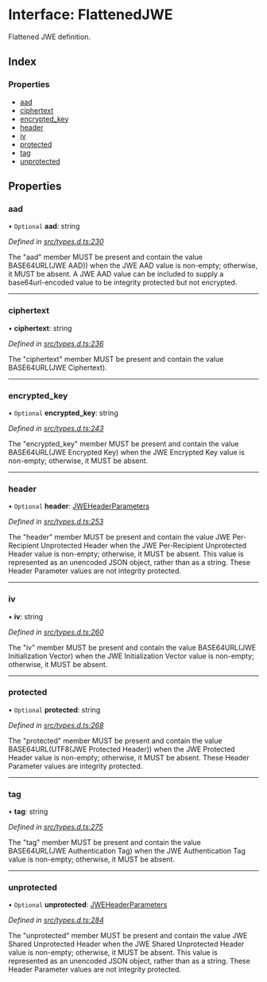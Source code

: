 # Interface: FlattenedJWE

Flattened JWE definition.

## Index

### Properties

* [aad](_types_d_.flattenedjwe.md#aad)
* [ciphertext](_types_d_.flattenedjwe.md#ciphertext)
* [encrypted\_key](_types_d_.flattenedjwe.md#encrypted_key)
* [header](_types_d_.flattenedjwe.md#header)
* [iv](_types_d_.flattenedjwe.md#iv)
* [protected](_types_d_.flattenedjwe.md#protected)
* [tag](_types_d_.flattenedjwe.md#tag)
* [unprotected](_types_d_.flattenedjwe.md#unprotected)

## Properties

### aad

• `Optional` **aad**: string

*Defined in [src/types.d.ts:230](https://github.com/panva/jose/blob/v3.3.2/src/types.d.ts#L230)*

The "aad" member MUST be present and contain the value
BASE64URL(JWE AAD)) when the JWE AAD value is non-empty;
otherwise, it MUST be absent.  A JWE AAD value can be included to
supply a base64url-encoded value to be integrity protected but not
encrypted.

___

### ciphertext

•  **ciphertext**: string

*Defined in [src/types.d.ts:236](https://github.com/panva/jose/blob/v3.3.2/src/types.d.ts#L236)*

The "ciphertext" member MUST be present and contain the value
BASE64URL(JWE Ciphertext).

___

### encrypted\_key

• `Optional` **encrypted\_key**: string

*Defined in [src/types.d.ts:243](https://github.com/panva/jose/blob/v3.3.2/src/types.d.ts#L243)*

The "encrypted_key" member MUST be present and contain the value
BASE64URL(JWE Encrypted Key) when the JWE Encrypted Key value is
non-empty; otherwise, it MUST be absent.

___

### header

• `Optional` **header**: [JWEHeaderParameters](_types_d_.jweheaderparameters.md)

*Defined in [src/types.d.ts:253](https://github.com/panva/jose/blob/v3.3.2/src/types.d.ts#L253)*

The "header" member MUST be present and contain the value JWE Per-
Recipient Unprotected Header when the JWE Per-Recipient
Unprotected Header value is non-empty; otherwise, it MUST be
absent.  This value is represented as an unencoded JSON object,
rather than as a string.  These Header Parameter values are not
integrity protected.

___

### iv

•  **iv**: string

*Defined in [src/types.d.ts:260](https://github.com/panva/jose/blob/v3.3.2/src/types.d.ts#L260)*

The "iv" member MUST be present and contain the value
BASE64URL(JWE Initialization Vector) when the JWE Initialization
Vector value is non-empty; otherwise, it MUST be absent.

___

### protected

• `Optional` **protected**: string

*Defined in [src/types.d.ts:268](https://github.com/panva/jose/blob/v3.3.2/src/types.d.ts#L268)*

The "protected" member MUST be present and contain the value
BASE64URL(UTF8(JWE Protected Header)) when the JWE Protected
Header value is non-empty; otherwise, it MUST be absent.  These
Header Parameter values are integrity protected.

___

### tag

•  **tag**: string

*Defined in [src/types.d.ts:275](https://github.com/panva/jose/blob/v3.3.2/src/types.d.ts#L275)*

The "tag" member MUST be present and contain the value
BASE64URL(JWE Authentication Tag) when the JWE Authentication Tag
value is non-empty; otherwise, it MUST be absent.

___

### unprotected

• `Optional` **unprotected**: [JWEHeaderParameters](_types_d_.jweheaderparameters.md)

*Defined in [src/types.d.ts:284](https://github.com/panva/jose/blob/v3.3.2/src/types.d.ts#L284)*

The "unprotected" member MUST be present and contain the value JWE
Shared Unprotected Header when the JWE Shared Unprotected Header
value is non-empty; otherwise, it MUST be absent.  This value is
represented as an unencoded JSON object, rather than as a string.
These Header Parameter values are not integrity protected.
